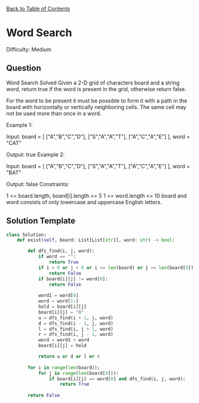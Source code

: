 [Back to Table of Contents](../README.md)

# Word Search
Difficulty: Medium

## Question
Word Search
Solved 
Given a 2-D grid of characters board and a string word, return true if the word is present in the grid, otherwise return false.

For the word to be present it must be possible to form it with a path in the board with horizontally or vertically neighboring cells. The same cell may not be used more than once in a word.

Example 1:



Input: 
board = [
  ["A","B","C","D"],
  ["S","A","A","T"],
  ["A","C","A","E"]
],
word = "CAT"

Output: true
Example 2:



Input: 
board = [
  ["A","B","C","D"],
  ["S","A","A","T"],
  ["A","C","A","E"]
],
word = "BAT"

Output: false
Constraints:

1 <= board.length, board[i].length <= 5
1 <= word.length <= 10
board and word consists of only lowercase and uppercase English letters.

## Solution Template
```python
class Solution:
    def exist(self, board: List[List[str]], word: str) -> bool:

        def dfs_find(i, j, word):
            if word == "":
                return True
            if i < 0 or j < 0 or i >= len(board) or j >= len(board[0]):
                return False
            if board[i][j] != word[0]:
                return False
            
            word1 = word[0]
            word = word[1:]
            hold = board[i][j]
            board[i][j] = "0"
            u = dfs_find(i + 1, j, word)
            d = dfs_find(i - 1, j, word)
            l = dfs_find(i, j + 1, word)
            r = dfs_find(i, j - 1, word)
            word = word1 + word
            board[i][j] = hold

            return u or d or l or r
        
        for i in range(len(board)):
            for j in range(len(board[0])):
                if board[i][j] == word[0] and dfs_find(i, j, word):
                    return True
        
        return False
            

        
```
